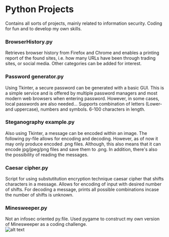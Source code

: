 # Python Projects
Contains all sorts of projects, mainly related to information security. 
Coding for fun and to develop my own skills. 

### BrowserHistory.py
Retrieves browser history from Firefox and Chrome and enables a printing report of the 
found sites, i.e. how many URLs have been through trading sites, or social media. 
Other categories can be added for interest.

### Password generator.py
Using Tkinter, a secure password can be generated with a basic GUI. This is a simple service and is 
offered by multiple password managers and most modern web browsers when entering password. However, in some
cases, local passwords are also needed... Supports combination of letters (Lower- and uppercase), numbers and symbols. 
6-100 characters in length. 

### Steganography example.py
Also using Tkinter, a message can be encoded within an image. The following py-file allows for encoding and decoding. However,
as of now it may only produce encoded .png files. Although, this also means that it can encode jpg/jpeg/png files and save them to .png.
In addition, there's also the possibility of reading the messages. 

### Caesar cipher.py
Script for using substutitution encryption technique caesar cipher that shifts characters in a message. 
Allows for encoding of input with desired number of shifts. For decoding a message, prints all possible combinations incase the number of shifts is unknown. 

### Minesweeper.py
Not an infosec oriented py.file. Used pygame to construct my own version of Minesweeper as a coding challenge.  
![alt text](https://github.com/H¤NM/PythonProjects/blob/images/minesweeperpic.png?raw=true)
